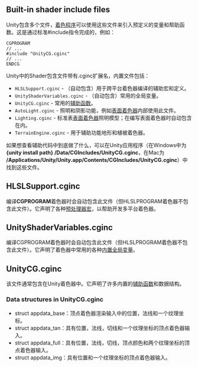 ## Built-in shader include files
Unity包含多个文件，[着色程序](../README.md)可以使用这些文件来引入预定义的变量和帮助函数。这是通过标准#include指令完成的，例如：
```
CGPROGRAM
// ...
#include "UnityCG.cginc"
// ...
ENDCG
```

Unity中的Shader包含文件带有.cginc扩展名，内置文件包括：
* `HLSLSupport.cginc` - （自动包含）用于跨平台着色器编译的辅助宏和定义。
* `UnityShaderVariables.cginc` - （自动包含）常用的全局变量。
* `UnityCG.cginc` - 常用的[辅助函数](../Built-inShaderHelperFunctions/README.md)。
* `AutoLight.cginc` - 照明和阴影功能，例如[表面着色器](../../WritingSurfaceShaders/README.md)内部使用此文件。
* `Lighting.cginc` - 标准表[表面着色器](../../WritingSurfaceShaders/README.md)照明模型；在编写表面着色器时自动包含在内。
* `TerrainEngine.cginc` - 用于辅助功能地形和植被着色器。

如果想查看辅助代码中到底做了什么，可以在Unity应用程序（在Windows中为 **{unity install path} /Data/CGIncludes/UnityCG.cginc**，在Mac为 **/Applications/Unity/Unity.app/Contents/CGIncludes/UnityCG.cginc**）中找到这些文件。

## HLSLSupport.cginc
编译**CGPROGRAM**着色器时会自动包含此文件（但HLSLPROGRAM着色器不包含此文件）。它声明了各种[预处理器宏](../PredefinedShaderPreprocessorMacros/README.md)，以帮助开发多平台着色器。

## UnityShaderVariables.cginc
编译CGPROGRAM着色器时会自动包含此文件（但HLSLPROGRAM着色器不包含此文件）。它声明了着色器中常用的各种[内置全局变量](../Built-inShaderVariables/README.md)。

## UnityCG.cginc
该文件通常包含在Unity着色器中。它声明了许多内置的[辅助函数](../Built-inShaderHelperFunctions/README.md)和数据结构。

### Data structures in UnityCG.cginc
* struct appdata_base：顶点着色器渲染输入中的位置，法线和一个纹理坐标。
* struct appdata_tan：具有位置，法线，切线和一个纹理坐标的顶点着色器输入。
* struct appdata_full：具有位置，法线，切线，顶点颜色和两个纹理坐标的顶点着色器输入。
* struct appdata_img：具有位置和一个纹理坐标的顶点着色器输入。